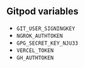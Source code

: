 # 

## Gitpod variables

- `GIT_USER_SIGNINGKEY`
- `NGROK_AUTHTOKEN`
- `GPG_SECRET_KEY_NJU33`
- `VERCEL_TOKEN`
- `GH_AUTHTOKEN`
